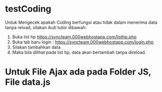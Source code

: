# testCoding
Untuk Mengecek apakah Coding berfungsi atau tidak dalam menerima data tanpa reload, silakan ikuti tutor dibawah:
1. Buka list hp https://syncteam.000webhostapp.com/listhp.php
2. Buka tab baru login : https://syncteam.000webhostapp.com/login.php
3. Silakan tambahkan data 
4. Maka bila dilihat pada list hp, data akan bertambah tanpa direload.

# Untuk File Ajax ada pada Folder JS, File data.js
